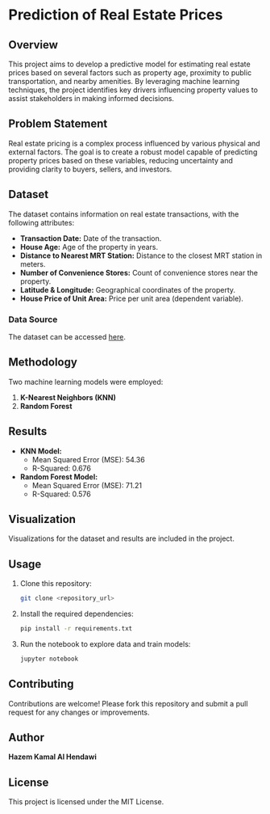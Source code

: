 
# Prediction of Real Estate Prices

## Overview
This project aims to develop a predictive model for estimating real estate prices based on several factors such as property age, proximity to public transportation, and nearby amenities. By leveraging machine learning techniques, the project identifies key drivers influencing property values to assist stakeholders in making informed decisions.

## Problem Statement
Real estate pricing is a complex process influenced by various physical and external factors. The goal is to create a robust model capable of predicting property prices based on these variables, reducing uncertainty and providing clarity to buyers, sellers, and investors.

## Dataset
The dataset contains information on real estate transactions, with the following attributes:
- **Transaction Date:** Date of the transaction.
- **House Age:** Age of the property in years.
- **Distance to Nearest MRT Station:** Distance to the closest MRT station in meters.
- **Number of Convenience Stores:** Count of convenience stores near the property.
- **Latitude & Longitude:** Geographical coordinates of the property.
- **House Price of Unit Area:** Price per unit area (dependent variable).

### Data Source
The dataset can be accessed [here](https://drive.google.com/file/d/1gGYsdOr408BqyYdRsXCUOq6SXxd7di08/view?usp=sharing).

## Methodology
Two machine learning models were employed:
1. **K-Nearest Neighbors (KNN)**
2. **Random Forest**

## Results
- **KNN Model:**
  - Mean Squared Error (MSE): 54.36
  - R-Squared: 0.676
- **Random Forest Model:**
  - Mean Squared Error (MSE): 71.21
  - R-Squared: 0.576

## Visualization
Visualizations for the dataset and results are included in the project.

## Usage
1. Clone this repository:
   ```bash
   git clone <repository_url>
   ```
2. Install the required dependencies:
   ```bash
   pip install -r requirements.txt
   ```
3. Run the notebook to explore data and train models:
   ```bash
   jupyter notebook
   ```

## Contributing
Contributions are welcome! Please fork this repository and submit a pull request for any changes or improvements.

## Author
**Hazem Kamal Al Hendawi**

## License
This project is licensed under the MIT License.

